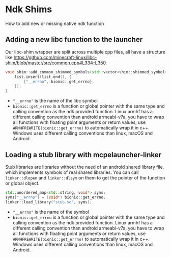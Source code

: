 # Ndk Shims

How to add new or missing native ndk function

## Adding a new libc function to the launcher

Our libc-shim wrapper are split across multiple cpp files, all have a
structure like
<https://github.com/minecraft-linux/libc-shim/blob/master/src/common.cpp#L334-L350>.

``` c++
void shim::add_common_shimmed_symbols(std::vector<shim::shimmed_symbol> &list) {
    list.insert(list.end(), {
        {"__errno", bionic::get_errno},
    });
}
```

- `"__errno"` is the name of the libc symbol
- `bionic::get_errno` is a function or global pointer with the same type
  and calling convention as the ndk provided function. Linux armhf has a
  different calling convention than android armeabi-v7a, you have to
  wrap all functions with floating point arguments or return values, use
  `ARMHFREWRITE(bionic::get_errno)` to automatically wrap it in c++.
  Windows uses different calling conventions than linux, macOS and
  Android.

## Loading a stub library with mcpelauncher-linker

Stub libraries are libraries without the need of an android shared
library file, which implements symbols of real shared libraries. You can
call `linker::dlopen` and `linker::dlsym` on them to get the pointer of
the function or global object.

``` c++
std::unordered_map<std::string, void*> syms;
syms["__errno"] = (void*) bionic::get_errno;
linker::load_library("stub.so", syms);
```

- `"__errno"` is the name of the symbol
- `bionic::get_errno` is a function or global pointer with the same type
  and calling convention as the ndk provided function. Linux armhf has a
  different calling convention than android armeabi-v7a, you have to
  wrap all functions with floating point arguments or return values, use
  `ARMHFREWRITE(bionic::get_errno)` to automatically wrap it in c++.
  Windows uses different calling conventions than linux, macOS and
  Android.
